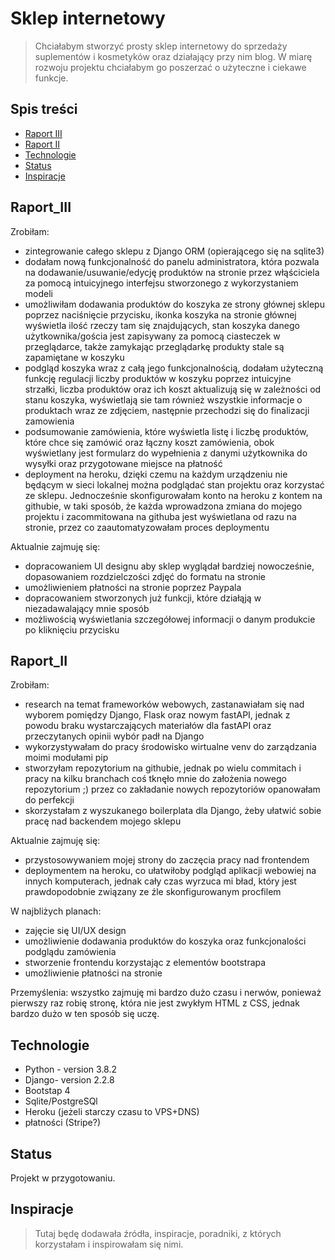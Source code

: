 # Sklep internetowy
> Chciałabym stworzyć prosty sklep internetowy do sprzedaży suplementów i kosmetyków oraz działający przy nim blog. W miarę rozwoju projektu chciałabym go poszerzać o użyteczne i ciekawe funkcje.

## Spis treści
* [Raport III](#raport_III)
* [Raport II](#raport_II)
* [Technologie](#technologie)
* [Status](#status)
* [Inspiracje](#inspiracje)

## Raport_III
Zrobiłam:
- zintegrowanie całego sklepu z Django ORM (opierającego się na sqlite3) 
- dodałam nową funkcjonalność do panelu administratora, która pozwala na dodawanie/usuwanie/edycję produktów na stronie przez włąściciela za pomocą intuicyjnego interfejsu stworzonego z wykorzystaniem modeli
- umożliwiłam dodawania produktów do koszyka ze strony głównej sklepu poprzez naciśnięcie przycisku, ikonka koszyka na stronie głównej wyświetla ilość rzeczy tam się znajdujących, stan koszyka danego użytkownika/gościa jest zapisywany za pomocą ciasteczek w przeglądarce, także zamykając przeglądarkę produkty stale są zapamiętane w koszyku
- podgląd koszyka wraz z całą jego funkcjonalnością, dodałam użyteczną funkcję regulacji liczby produktów w koszyku poprzez intuicyjne strzałki, liczba produktów oraz ich koszt aktualizują się w zależności od stanu koszyka, wyświetlają sie tam również wszystkie informacje o produktach wraz ze zdjęciem, następnie przechodzi się do finalizacji zamowienia
- podsumowanie zamówienia, które wyświetla listę i liczbę produktów, które chce się zamówić oraz łączny koszt zamówienia, obok wyświetlany jest formularz do wypełnienia z danymi użytkownika do wysyłki oraz przygotowane miejsce na płatność
- deployment na heroku, dzięki czemu na każdym urządzeniu nie będącym w sieci lokalnej można podglądać stan projektu oraz korzystać ze sklepu. Jednocześnie skonfigurowałam konto na heroku z kontem na githubie, w taki sposób, że każda wprowadzona zmiana do mojego projektu i zacommitowana na githuba jest wyświetlana od razu na stronie, przez co zaautomatyzowałam proces deploymentu

Aktualnie zajmuję się:
- dopracowaniem UI designu aby sklep wyglądał bardziej nowocześnie, dopasowaniem rozdzielczości zdjęć do formatu na stronie
- umożliwieniem płatności na stronie poprzez Paypala
- dopracowaniem stworzonych już funkcji, które działąją w niezadawalający mnie sposób
- możliwością wyświetlania szczegółowej informacji o danym produkcie po kliknięciu przycisku 

## Raport_II
Zrobiłam:
- research na temat frameworków webowych, zastanawiałam się nad wyborem pomiędzy Django, Flask oraz nowym fastAPI, jednak z powodu braku wystarczających materiałów dla fastAPI oraz przeczytanych opinii wybór padł na Django 
- wykorzystywałam do pracy środowisko wirtualne venv do zarządzania moimi modułami pip
- stworzyłam repozytorium na githubie, jednak po wielu commitach i pracy na kilku branchach coś tknęło mnie do założenia nowego repozytorium ;) przez co zakładanie nowych repozytoriów opanowałam do perfekcji 
- skorzystałam z wyszukanego boilerplata dla Django, żeby ułatwić sobie pracę nad backendem mojego sklepu

Aktualnie zajmuję się:
- przystosowywaniem mojej strony do zaczęcia pracy nad frontendem
- deploymentem na heroku, co ułatwiłoby podgląd aplikacji webowiej na innych komputerach, jednak cały czas wyrzuca mi bład, który jest prawdopodobnie związany ze źle skonfigurowanym procfilem

W najbliżych planach:
- zajęcie się UI/UX design 
- umożliwienie dodawania produktów do koszyka oraz funkcjonalości podglądu zamówienia 
- stworzenie frontendu korzystając z elementów bootstrapa 
- umożliwienie płatności na stronie

Przemyślenia:
wszystko zajmuję mi bardzo dużo czasu i nerwów, ponieważ pierwszy raz robię stronę, która nie jest zwykłym HTML z CSS, jednak bardzo dużo w ten sposób się uczę.

## Technologie
* Python - version 3.8.2
* Django- version 2.2.8
* Bootstap 4 
* Sqlite/PostgreSQl
* Heroku (jeżeli starczy czasu to VPS+DNS)
* płatności (Stripe?)

## Status
Projekt w przygotowaniu.

## Inspiracje
> Tutaj będę dodawała źródła, inspiracje, poradniki, z których korzystałam i inspirowałam się nimi.
